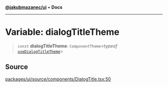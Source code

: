 [**@jakubmazanec/ui**](../README.md) • **Docs**

---

# Variable: dialogTitleTheme

> `const` **dialogTitleTheme**: `ComponentTheme`\<_typeof_
> [`useDialogTitleTheme`](../functions/useDialogTitleTheme.md)\>

## Source

[packages/ui/source/components/DialogTitle.tsx:50](https://github.com/jakubmazanec/tools/blob/bb20df5276ddb119762948adc2cda520aef09f0f/packages/ui/source/components/DialogTitle.tsx#L50)

